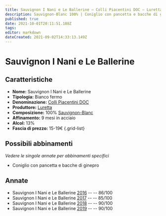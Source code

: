 ```yaml
---
title: Sauvignon I Nani e Le Ballerine – Colli Piacentini DOC – Luretta – Emilia (IT) – 15-19€ – 3★-4★
description: Sauvignon-Blanc 100% | Coniglio con pancetta e bacche di ginepro – Branzino all'acqua pazza
published: true
date: 2021-10-01T20:11:51.188Z
tags: 
editor: markdown
dateCreated: 2021-09-02T14:33:13.149Z
---
```


# Sauvignon I Nani e Le Ballerine

## Caratteristiche
- **Nome:** Sauvignon I Nani e Le Ballerine
- **Tipologia:** Bianco fermo
- **Denominazione:** [Colli Piacentini DOC](/denominazioni/Italia/Emilia/DOC-Colli-Piacentini)
- **Produttore:** [Luretta](/produttori/Italia/Emilia/Luretta) 
- **Composizione:** 100% [Sauvignon-Blanc](/vitigni/Francia/sauvignon-blanc)
- **Affinamento:** 9 mesi in acciaio
- **Alcol:** 13%
- **Fascia di prezzo:** 15-19€
{.grid-list}



## Possibili abbinamenti
*Vedere le singole annate per abbinamenti specifici*

- Coniglio con pancetta e bacche di ginepro

## Annate
- Sauvignon I Nani e Le Ballerine [2016](/vini/Italia/Emilia/Luretta/Sauvignon-I-Nani-e-Le-Ballerine/2016) -- <span class="star-3"></span> -- 86/100
- Sauvignon I Nani e Le Ballerine [2017](/vini/Italia/Emilia/Luretta/Sauvignon-I-Nani-e-Le-Ballerine/2017) -- <span class="star-3"></span> -- 85/100
- Sauvignon I Nani e Le Ballerine [2018](/vini/Italia/Emilia/Luretta/Sauvignon-I-Nani-e-Le-Ballerine/2018) -- <span class="star-4"></span> -- 90/100
- Sauvignon I Nani e Le Ballerine [2019](/vini/Italia/Emilia/Luretta/Sauvignon-I-Nani-e-Le-Ballerine/2019) -- <span class="star-4"></span> -- 90/100


